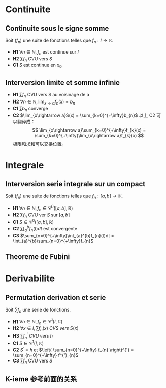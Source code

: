 # Continuite
## Continuite sous le signe somme
Soit $(f_{n})$ une suite de fonctions telles que $f_{n}:I \longrightarrow \mathbb{K}$.
- **H1** $\forall n \in \mathbb{N},f_{n}$ est continue sur $I$
- **H2** $\sum f_{n}$ CVU vers $S$
- **C1** $S$ est continue en $x_{0}$

## Interversion limite et somme infinie
- **H1** $\sum f_{n}$ CVU vers S au voisinage de a
- **H2** $\forall n \in \mathbb{N},\lim_{x\rightarrow a}f_{n}(x) = b_{n}$
- **C1** $\sum b_{n}$ converge
- **C2** $\lim_{x\rightarrow a}S(x) = \sum_{k=0}^{+\infty}b_{n}$
以上 C2 可以翻译成：
$$
\lim_{x\rightarrow a}\sum_{k=0}^{+\infty}f_{k}(x) = \sum_{k=0}^{+\infty}\lim_{x\rightarrow a}f_{k}(x)
$$
	极限和求和可以交换位置。

# Integrale
## Interversion serie integrale sur un compact
Soit $(f_{n})$ une suite de fonctions telles que $f_{n}:[a,b] \longrightarrow \mathbb{K}$.
- **H1** $\forall n \in \mathbb{N},f_{n} \in \mathcal{C}^{0}([a,b],\mathbb{R})$
- **H2** $\sum f_{n}$ CVU ver $S$ sur $[a,b]$
- **C1** $S \in \mathcal{C}^{0}([a,b],\mathbb{R})$
- **C2** $\sum \int_{a}^{b}f_{n}(t)dt$ est convergente
- **C3** $\sum_{n=0}^{+\infty}\int_{a}^{b}f_{n}(t)dt = \int_{a}^{b}\sum_{n=0}^{+\infty}f_{n}$

## Theoreme de Fubini

# Derivabilite
## Permutation derivation et serie
Soit $\sum f_{n}$ une serie de fonctions.
- **H1** $\forall n \in \mathbb{N},f_{n} \in \mathcal{C}^{1}(I,\mathbb{K})$
- **H2** $\forall x \in I, \sum f_{n}(x) \ CVS \ vers \ S(x)$
- **H3** $\sum f_{n}^{'} \ CVU \ vers \ h$
- **C1** $S \in \mathcal{C}^{1}(I,\mathbb{K})$
- **C2** $S^{'} = h$ et $\left( \sum_{n=0}^{+\infty} f_{n} \right)^{'} = \sum_{n=0}^{+\infty} f^{'}_{n}$
- **C3** $\sum f_{n}$ CVU vers $S$

## K-ieme 参考前面的关系